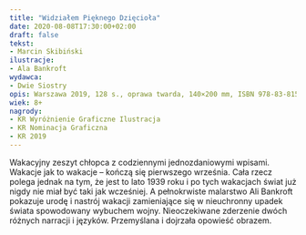 ```yaml
---
title: "Widziałem Pięknego Dzięcioła"
date: 2020-08-08T17:30:00+02:00
draft: false
tekst:
- Marcin Skibiński
ilustracje:
- Ala Bankroft
wydawca:
- Dwie Siostry
opis: Warszawa 2019, 128 s., oprawa twarda, 140×200 mm, ISBN 978-83-8150-058-6
wiek: 8+
nagrody:
- KR Wyróżnienie Graficzne Ilustracja
- KR Nominacja Graficzna
- KR 2019
---
```


Wakacyjny zeszyt chłopca z codziennymi jednozdaniowymi wpisami. Wakacje jak to wakacje – kończą się pierwszego września. Cała rzecz polega jednak na tym, że jest to lato 1939 roku i po tych wakacjach świat już nigdy nie miał być taki jak wcześniej. A pełnokrwiste malarstwo Ali Bankroft pokazuje urodę i nastrój wakacji zamieniające się w nieuchronny upadek świata spowodowany wybuchem wojny. Nieoczekiwane zderzenie dwóch różnych narracji i języków. Przemyślana i dojrzała opowieść obrazem.
